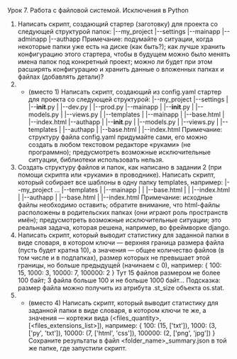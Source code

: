 Урок 7. Работа с файловой системой. Исключения в Python
1. Написать скрипт, создающий стартер (заготовку) для проекта со следующей структурой папок:
|--my_project
   |--settings
   |--mainapp
   |--adminapp
   |--authapp
Примечание: подумайте о ситуации, когда некоторые папки уже есть на диске (как быть?); как лучше хранить конфигурацию этого стартера, чтобы в будущем можно было менять имена папок под конкретный проект; можно ли будет при этом расширять конфигурацию и хранить данные о вложенных папках и файлах (добавлять детали)?
2. * (вместо 1) Написать скрипт, создающий из config.yaml стартер для проекта со следующей структурой:
|--my_project
   |--settings
   |  |--__init__.py
   |  |--dev.py
   |  |--prod.py
   |--mainapp
   |  |--__init__.py
   |  |--models.py
   |  |--views.py
   |  |--templates
   |     |--mainapp
   |        |--base.html
   |        |--index.html
   |--authapp
   |  |--__init__.py
   |  |--models.py
   |  |--views.py
   |  |--templates
   |     |--authapp
   |        |--base.html
   |        |--index.html
Примечание: структуру файла config.yaml придумайте сами, его можно создать в любом текстовом редакторе «руками» (не программно); предусмотреть возможные исключительные ситуации, библиотеки использовать нельзя.
3. Создать структуру файлов и папок, как написано в задании 2 (при помощи скрипта или «руками» в проводнике). Написать скрипт, который собирает все шаблоны в одну папку templates, например:
|--my_project
   ...
  |--templates
   |   |--mainapp
   |   |  |--base.html
   |   |  |--index.html
   |   |--authapp
   |      |--base.html
   |      |--index.html
Примечание: исходные файлы необходимо оставить; обратите внимание, что html-файлы расположены в родительских папках (они играют роль пространств имён); предусмотреть возможные исключительные ситуации; это реальная задача, которая решена, например, во фреймворке django.
4. Написать скрипт, который выводит статистику для заданной папки в виде словаря, в котором ключи — верхняя граница размера файла (пусть будет кратна 10), а значения — общее количество файлов (в том числе и в подпапках), размер которых не превышает этой границы, но больше предыдущей (начинаем с 0), например:
    {
      100: 15,
      1000: 3,
      10000: 7,
      100000: 2
    }
Тут 15 файлов размером не более 100 байт; 3 файла больше 100 и не больше 1000 байт...
Подсказка: размер файла можно получить из атрибута .st_size объекта os.stat.
5. * (вместо 4) Написать скрипт, который выводит статистику для заданной папки в виде словаря, в котором ключи те же, а значения — кортежи вида (<files_quantity>, [<files_extensions_list>]), например:
  {
      100: (15, ['txt']),
      1000: (3, ['py', 'txt']),
      10000: (7, ['html', 'css']),
      100000: (2, ['png', 'jpg'])
    }
Сохраните результаты в файл <folder_name>_summary.json в той же папке, где запустили скрипт.